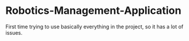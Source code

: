 # Robotics-Management-Application
First time trying to use basically everything in the project, so it has a lot of issues.

